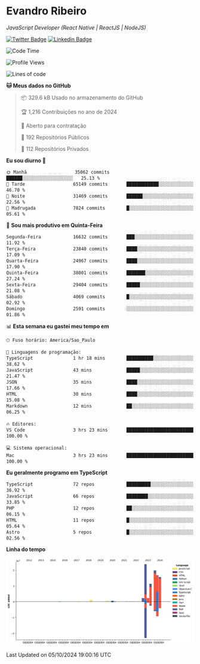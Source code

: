 # Evandro **Ribeiro**

*JavaScript Developer (React Native | ReactJS | NodeJS)*

[![Twitter Badge](https://img.shields.io/badge/-@ribeiroevandro-201B2D?style=flat-square&labelColor=201B2D&logo=twitter&logoColor=white&link=https://twitter.com/ribeiroevandro)](https://twitter.com/ribeiroevandro) 
[![Linkedin Badge](https://img.shields.io/badge/-Evandro%20Ribeiro-201B2D?style=flat-square&logo=Linkedin&logoColor=white&link=https://www.linkedin.com/in/ribeiroevandro)](https://www.linkedin.com/in/ribeiroevandro) 


<!--START_SECTION:waka-->
![Code Time](http://img.shields.io/badge/Code%20Time-4%2C114%20hrs%2038%20mins-blue)

![Profile Views](http://img.shields.io/badge/Visualizac%C3%B5es%20do%20perfil-0-blue)

![Lines of code](https://img.shields.io/badge/Desde%20o%20Hello%20World%20eu%20escrevi-95.2%20million%20linhas%20de%20c%C3%B3digo-blue)

**🐱 Meus dados no GitHub** 

> 📦 329.6 kB Usado no armazenamento do GitHub 
 > 
> 🏆 1,216 Contribuições no ano de 2024
 > 
> 💼 Aberto para contratação
 > 
> 📜 192 Repositórios Públicos 
 > 
> 🔑 112 Repositórios Privados 
 > 
**Eu sou diurno 🐤** 

```text
🌞 Manhã                  35062 commits       ██████░░░░░░░░░░░░░░░░░░░   25.13 % 
🌆 Tarde                  65149 commits       ████████████░░░░░░░░░░░░░   46.70 % 
🌃 Noite                  31469 commits       ██████░░░░░░░░░░░░░░░░░░░   22.56 % 
🌙 Madrugada              7824 commits        █░░░░░░░░░░░░░░░░░░░░░░░░   05.61 % 
```
📅 **Sou mais produtivo em Quinta-Feira** 

```text
Segunda-Feira            16632 commits       ███░░░░░░░░░░░░░░░░░░░░░░   11.92 % 
Terça-Feira              23840 commits       ████░░░░░░░░░░░░░░░░░░░░░   17.09 % 
Quarta-Feira             24967 commits       ████░░░░░░░░░░░░░░░░░░░░░   17.90 % 
Quinta-Feira             38001 commits       ███████░░░░░░░░░░░░░░░░░░   27.24 % 
Sexta-Feira              29404 commits       █████░░░░░░░░░░░░░░░░░░░░   21.08 % 
Sábado                   4069 commits        █░░░░░░░░░░░░░░░░░░░░░░░░   02.92 % 
Domingo                  2591 commits        ░░░░░░░░░░░░░░░░░░░░░░░░░   01.86 % 
```


📊 **Esta semana eu gastei meu tempo em** 

```text
🕑︎ Fuso horário: America/Sao_Paulo

💬 Linguagens de programação: 
TypeScript               1 hr 18 mins        ██████████░░░░░░░░░░░░░░░   38.62 % 
JavaScript               43 mins             █████░░░░░░░░░░░░░░░░░░░░   21.47 % 
JSON                     35 mins             ████░░░░░░░░░░░░░░░░░░░░░   17.66 % 
HTML                     30 mins             ████░░░░░░░░░░░░░░░░░░░░░   15.08 % 
Markdown                 12 mins             ██░░░░░░░░░░░░░░░░░░░░░░░   06.25 % 

🔥 Editores: 
VS Code                  3 hrs 23 mins       █████████████████████████   100.00 % 

💻 Sistema operacional: 
Mac                      3 hrs 23 mins       █████████████████████████   100.00 % 
```

**Eu geralmente programo em TypeScript** 

```text
TypeScript               72 repos            █████████░░░░░░░░░░░░░░░░   36.92 % 
JavaScript               66 repos            ████████░░░░░░░░░░░░░░░░░   33.85 % 
PHP                      12 repos            ██░░░░░░░░░░░░░░░░░░░░░░░   06.15 % 
HTML                     11 repos            █░░░░░░░░░░░░░░░░░░░░░░░░   05.64 % 
Astro                    5 repos             █░░░░░░░░░░░░░░░░░░░░░░░░   02.56 % 
```



**Linha do tempo**

![Lines of Code chart](https://raw.githubusercontent.com/ribeiroevandro/ribeiroevandro/main/assets/bar_graph.png)


 Last Updated on 05/10/2024 19:00:16 UTC
<!--END_SECTION:waka-->
